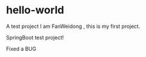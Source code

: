 # hello-world
A test project
I am FanWeidong , this is my first project.

SpringBoot test project!

Fixed a BUG
